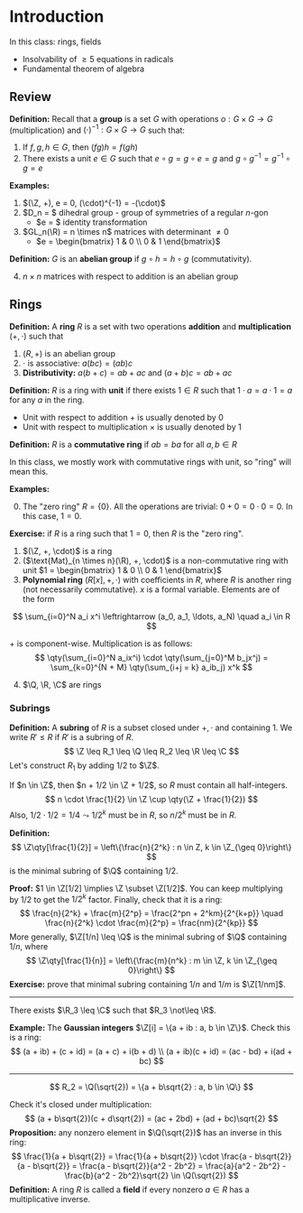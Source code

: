 # Introduction

In this class: rings, fields

- Insolvability of $\geq 5$ equations in radicals
- Fundamental theorem of algebra

## Review

**Definition:** Recall that a **group** is a set $G$ with operations $o : G \times G \to G$ (multiplication) and $( \cdot )^{-1} : G \times G \to G$ such that:

1. If $f, g, h \in G$, then $(fg)h = f(gh)$
2. There exists a unit $e \in G$ such that $e \circ g = g \circ e = g$ and $g \circ g^{-1} = g^{-1} \circ g = e$

**Examples:**

1. $(\Z, +), e = 0, (\cdot)^{-1} = -(\cdot)$
2. $D_n = $ dihedral group - group of symmetries of a regular $n$-gon
    - $e = $ identity transformation
3. $GL_n(\R) = n \times n$ matrices with determinant $\neq 0$
    - $e = \begin{bmatrix} 1 & 0 \\ 0 & 1 \end{bmatrix}$

**Definition:** $G$ is an **abelian group** if $g \circ h = h \circ g$ (commutativity).

4. $n \times n$ matrices with respect to addition is an abelian group

## Rings

**Definition:** A **ring** $R$ is a set with two operations **addition** and **multiplication** $(+, \cdot)$ such that

1. $(R, +)$ is an abelian group
2. $\cdot$ is associative: $a(bc) = (ab)c$
3. **Distributivity:** $a(b + c) = ab + ac$ and $(a + b)c = ab + ac$

**Definition:** $R$ is a ring with **unit** if there exists $1 \in R$ such that $1 \cdot a = a \cdot 1 = a$ for any $a$ in the ring.

- Unit with respect to addition $+$ is usually denoted by $0$
- Unit with respect to multiplication $\times$ is usually denoted by $1$

**Definition:** $R$ is a **commutative ring** if $ab = ba$ for all $a, b \in R$

In this class, we mostly work with commutative rings with unit, so "ring" will mean this.

**Examples:**

0. The "zero ring" $R = \{0\}$. All the operations are trivial: $0 + 0 = 0 \cdot 0 = 0$. In this case, $1 = 0$.

**Exercise:** if $R$ is a ring such that $1 = 0$, then $R$ is the "zero ring".

1. $(\Z, +, \cdot)$ is a ring
2. ($\text{Mat}_{n \times n}(\R), +, \cdot)$ is a non-commutative ring with unit $1 = \begin{bmatrix} 1 & 0 \\ 0 & 1 \end{bmatrix}$
3. **Polynomial ring** $(R[x], +, \cdot)$ with coefficients in $R$, where $R$ is another ring (not necessarily commutative). $x$ is a formal variable. Elements are of the form

$$
\sum_{i=0}^N a_i x^i \leftrightarrow (a_0, a_1, \ldots, a_N) \quad a_i \in R
$$

$+$ is component-wise. Multiplication is as follows:
$$
\qty(\sum_{i=0}^N a_ix^i) \cdot \qty(\sum_{j=0}^M b_jx^j) = \sum_{k=0}^{N + M} \qty(\sum_{i+j = k} a_ib_j) x^k
$$

4. $\Q, \R, \C$ are rings

### Subrings

**Definition:** A **subring** of $R$ is a subset closed under $+, \cdot$ and containing $1$. We write $R' \leq R$ if $R'$ is a subring of $R$.
$$
\Z \leq R_1 \leq \Q \leq R_2 \leq \R \leq \C
$$
Let's construct $R_1$ by adding $1/2$ to $\Z$.

If $n \in \Z$, then $n + 1/2 \in \Z + 1/2$, so $R$ must contain all half-integers.
$$
n \cdot \frac{1}{2} \in \Z \cup \qty(\Z + \frac{1}{2})
$$
Also, $1/2 \cdot 1/2 = 1/4 \leadsto 1/2^k$ must be in $R$, so $n/2^k$ must be in $R$.

**Definition:**
$$
\Z\qty[\frac{1}{2}] = \left\{\frac{n}{2^k} : n \in Z, k \in \Z_{\geq 0}\right\}
$$
is the minimal subring of $\Q$ containing $1/2$.

**Proof:** $1 \in \Z[1/2] \implies \Z \subset \Z[1/2]$. You can keep multiplying by $1/2$ to get the $1/2^k$ factor. Finally, check that it is a ring:
$$
\frac{n}{2^k} + \frac{m}{2^p} = \frac{2^pn + 2^km}{2^{k+p}} \quad \frac{n}{2^k} \cdot \frac{m}{2^p} = \frac{nm}{2^{kp}}
$$
More generally, $\Z[1/n] \leq \Q$ is the minimal subring of $\Q$ containing $1/n$, where
$$
\Z\qty[\frac{1}{n}] = \left\{\frac{m}{n^k} : m \in \Z, k \in \Z_{\geq 0}\right\}
$$
**Exercise:** prove that minimal subring containing $1/n$ and $1/m$ is $\Z[1/nm]$.

-----

There exists $\R_3 \leq \C$ such that $R_3 \not\leq \R$.

**Example:** The **Gaussian integers** $\Z[i] = \{a + ib : a, b \in \Z\}$. Check this is a ring:
$$
(a + ib) + (c + id) = (a + c) + i(b + d) \\
(a + ib)(c + id) = (ac - bd) + i(ad + bc)
$$

-----

$$
R_2 = \Q(\sqrt{2}) = \{a + b\sqrt{2} : a, b \in \Q\}
$$

Check it's closed under multiplication:
$$
(a + b\sqrt{2})(c + d\sqrt{2}) = (ac + 2bd) + (ad + bc)\sqrt{2}
$$
**Proposition:** any nonzero element in $\Q(\sqrt{2})$ has an inverse in this ring:
$$
\frac{1}{a + b\sqrt{2}}
= \frac{1}{a + b\sqrt{2}} \cdot \frac{a - b\sqrt{2}}{a - b\sqrt{2}}
= \frac{a - b\sqrt{2}}{a^2 - 2b^2}
= \frac{a}{a^2 - 2b^2} - \frac{b}{a^2 - 2b^2}\sqrt{2}
\in \Q(\sqrt{2})
$$
**Definition:** A ring $R$ is called a **field** if every nonzero $a \in R$ has a multiplicative inverse.


